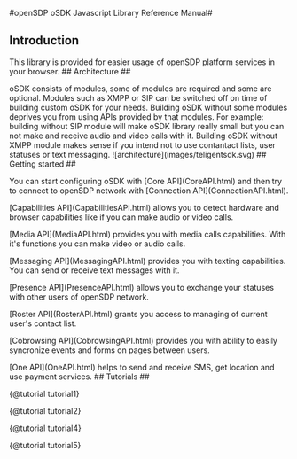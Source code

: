 #openSDP oSDK Javascript Library Reference Manual#
## Introduction ##
<p>This library is provided for easier usage of openSDP platform services in your browser.
## Architecture ##
<p>oSDK consists of modules, some of modules are required and some are optional. Modules such as XMPP or SIP can be switched off on time of building custom oSDK for your needs. Building oSDK without some modules deprives you from using APIs provided by that modules. For example: building without SIP module will make oSDK library really small but you can not make and receive audio and video calls with it. Building oSDK without XMPP module makes sense if you intend not to use contantact lists, user statuses or text messaging.
![architecture](images/teligentsdk.svg)
## Getting started ##
<p>You can start configuring oSDK with [Core API](CoreAPI.html) and then try to connect to openSDP network with [Connection API](ConnectionAPI.html).
<p>[Capabilities API](CapabilitiesAPI.html) allows you to detect hardware and browser capabilities like if you can make audio or video calls.
<p>[Media API](MediaAPI.html) provides you with media calls capabilities. With it's functions you can make video or audio calls.
<p>[Messaging API](MessagingAPI.html) provides you with texting capabilities. You can send or receive text messages with it.
<p>[Presence API](PresenceAPI.html) allows you to exchange your statuses with other users of openSDP network.
<p>[Roster API](RosterAPI.html) grants you access to managing of current user's contact list.
<p>[Cobrowsing API](CobrowsingAPI.html) provides you with ability to easily syncronize events and forms on pages between users.
<p>[One API](OneAPI.html) helps to send and receive SMS, get location and use payment services.
## Tutorials ##
<p>{@tutorial tutorial1}
<p>{@tutorial tutorial2}
<p>{@tutorial tutorial4}
<p>{@tutorial tutorial5}